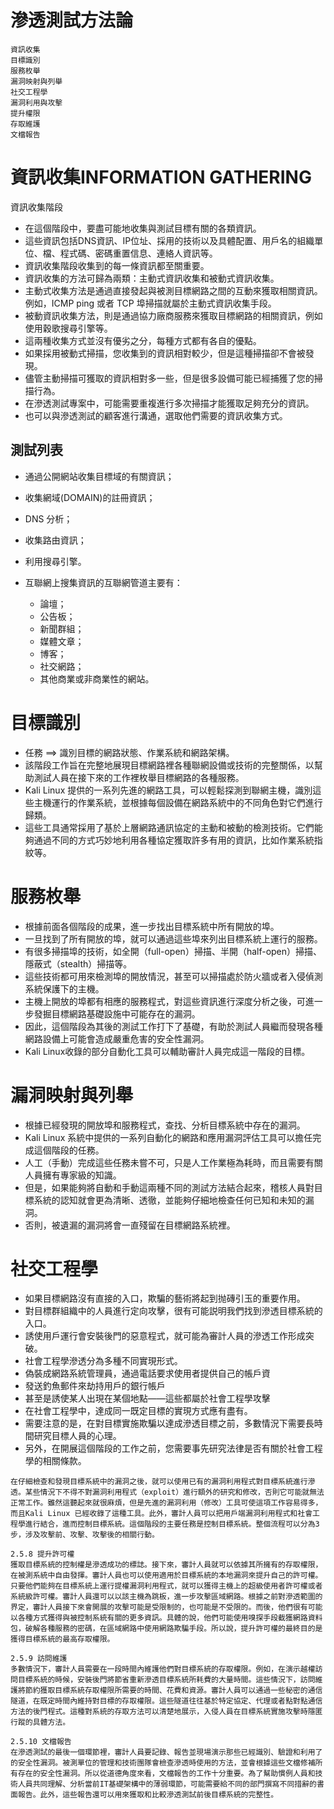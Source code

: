 # 滲透測試方法論
```
資訊收集
目標識別
服務枚舉
漏洞映射與列舉
社交工程學
漏洞利用與攻擊
提升權限
存取維護
文檔報告
```

# 資訊收集INFORMATION GATHERING

資訊收集階段

- 在這個階段中，要盡可能地收集與測試目標有關的各類資訊。
- 這些資訊包括DNS資訊、IP位址、採用的技術以及具體配置、用戶名的組織單位、檔、程式碼、密碼重置信息、連絡人資訊等。
- 資訊收集階段收集到的每一條資訊都至關重要。
- 資訊收集的方法可歸為兩類：主動式資訊收集和被動式資訊收集。
- 主動式收集方法是通過直接發起與被測目標網路之間的互動來獲取相關資訊。例如，ICMP ping 或者 TCP 埠掃描就屬於主動式資訊收集手段。
- 被動資訊收集方法，則是通過協力廠商服務來獲取目標網路的相關資訊，例如使用穀歌搜尋引擎等。
- 這兩種收集方式並沒有優劣之分，每種方式都有各自的優點。
- 如果採用被動式掃描，您收集到的資訊相對較少，但是這種掃描卻不會被發現。
- 儘管主動掃描可獲取的資訊相對多一些，但是很多設備可能已經捕獲了您的掃描行為。
- 在滲透測試專案中，可能需要重複進行多次掃描才能獲取足夠充分的資訊。
- 也可以與滲透測試的顧客進行溝通，選取他們需要的資訊收集方式。

## 測試列表
- 通過公開網站收集目標域的有關資訊；
- 收集網域(DOMAIN)的註冊資訊；
- DNS 分析；
- 收集路由資訊；
- 利用搜尋引擎。

- 互聯網上搜集資訊的互聯網管道主要有：
  - 論壇；
  - 公告板；
  - 新聞群組；
  - 媒體文章；
  - 博客；
  - 社交網路；
  - 其他商業或非商業性的網站。

# 目標識別
- 任務 ==> 識別目標的網路狀態、作業系統和網路架構。
- 該階段工作旨在完整地展現目標網路裡各種聯網設備或技術的完整關係，以幫助測試人員在接下來的工作裡枚舉目標網路的各種服務。
- Kali Linux 提供的一系列先進的網路工具，可以輕鬆探測到聯網主機，識別這些主機運行的作業系統，並根據每個設備在網路系統中的不同角色對它們進行歸類。
- 這些工具通常採用了基於上層網路通訊協定的主動和被動的檢測技術。它們能夠通過不同的方式巧妙地利用各種協定獲取許多有用的資訊，比如作業系統指紋等。

# 服務枚舉
- 根據前面各個階段的成果，進一步找出目標系統中所有開放的埠。
- 一旦找到了所有開放的埠，就可以通過這些埠來列出目標系統上運行的服務。
- 有很多掃描埠的技術，如全開（full-open）掃描、半開（half-open）掃描、隱蔽式（stealth）掃描等。
- 這些技術都可用來檢測埠的開放情況，甚至可以掃描處於防火牆或者入侵偵測系統保護下的主機。
- 主機上開放的埠都有相應的服務程式，對這些資訊進行深度分析之後，可進一步發掘目標網路基礎設施中可能存在的漏洞。
- 因此，這個階段為其後的測試工作打下了基礎，有助於測試人員繼而發現各種網路設備上可能會造成嚴重危害的安全性漏洞。
- Kali Linux收錄的部分自動化工具可以輔助審計人員完成這一階段的目標。

# 漏洞映射與列舉
- 根據已經發現的開放埠和服務程式，查找、分析目標系統中存在的漏洞。
- Kali Linux 系統中提供的一系列自動化的網路和應用漏洞評估工具可以擔任完成這個階段的任務。
- 人工（手動）完成這些任務未嘗不可，只是人工作業極為耗時，而且需要有關人員擁有專家級的知識。
- 但是，如果能夠將自動和手動這兩種不同的測試方法結合起來，稽核人員對目標系統的認知就會更為清晰、透徹，並能夠仔細地檢查任何已知和未知的漏洞。
- 否則，被遺漏的漏洞將會一直殘留在目標網路系統裡。

# 社交工程學
- 如果目標網路沒有直接的入口，欺騙的藝術將起到抛磚引玉的重要作用。
- 對目標群組織中的人員進行定向攻擊，很有可能説明我們找到滲透目標系統的入口。
- 誘使用戶運行會安裝後門的惡意程式，就可能為審計人員的滲透工作形成突破。
- 社會工程學滲透分為多種不同實現形式。
- 偽裝成網路系統管理員，通過電話要求使用者提供自己的帳戶資
- 發送釣魚郵件來劫持用戶的銀行帳戶
- 甚至是誘使某人出現在某個地點——這些都屬於社會工程學攻擊
- 在社會工程學中，達成同一既定目標的實現方式應有盡有。
- 需要注意的是，在對目標實施欺騙以達成滲透目標之前，多數情況下需要長時間研究目標人員的心理。
- 另外，在開展這個階段的工作之前，您需要事先研究法律是否有關於社會工程學的相關條款。



```
在仔細檢查和發現目標系統中的漏洞之後，就可以使用已有的漏洞利用程式對目標系統進行滲透。某些情況下不得不對漏洞利用程式（exploit）進行額外的研究和修改，否則它可能就無法正常工作。雖然這聽起來就很麻煩，但是先進的漏洞利用（修改）工具可使這項工作容易得多，而且Kali Linux 已經收錄了這種工具。此外，審計人員可以把用戶端漏洞利用程式和社會工程學進行結合，進而控制目標系統。這個階段的主要任務是控制目標系統。整個流程可以分為3步，涉及攻擊前、攻擊、攻擊後的相關行動。

2.5.8 提升許可權
獲取目標系統的控制權是滲透成功的標誌。接下來，審計人員就可以依據其所擁有的存取權限，在被測系統中自由發揮。審計人員也可以使用適用於目標系統的本地漏洞來提升自己的許可權。只要他們能夠在目標系統上運行提權漏洞利用程式，就可以獲得主機上的超級使用者許可權或者系統級許可權。審計人員還可以以該主機為跳板，進一步攻擊區域網路。根據之前對滲透範圍的界定，審計人員接下來會開展的攻擊可能是受限制的，也可能是不受限的。而後，他們很有可能以各種方式獲得與被控制系統有關的更多資訊。具體的說，他們可能使用嗅探手段截獲網路資料包，破解各種服務的密碼，在區域網路中使用網路欺騙手段。所以說，提升許可權的最終目的是獲得目標系統的最高存取權限。

2.5.9 訪問維護
多數情況下，審計人員需要在一段時間內維護他們對目標系統的存取權限。例如，在演示越權訪問目標系統的時候，安裝後門將節省重新滲透目標系統所耗費的大量時間。這些情況下，訪問維護將節約獲取目標系統存取權限所需要的時間、花費和資源。審計人員可以通過一些秘密的通信隧道，在既定時間內維持對目標的存取權限。這些隧道往往基於特定協定、代理或者點對點通信方法的後門程式。這種對系統的存取方法可以清楚地展示，入侵人員在目標系統實施攻擊時隱匿行蹤的具體方法。

2.5.10 文檔報告
在滲透測試的最後一個環節裡，審計人員要記錄、報告並現場演示那些已經識別、驗證和利用了的安全性漏洞。被測單位的管理和技術團隊會檢查滲透時使用的方法，並會根據這些文檔修補所有存在的安全性漏洞。所以從道德角度來看，文檔報告的工作十分重要。為了幫助慣例人員和技術人員共同理解、分析當前IT基礎架構中的薄弱環節，可能需要給不同的部門撰寫不同措辭的書面報告。此外，這些報告還可以用來獲取和比較滲透測試前後目標系統的完整性。

```
